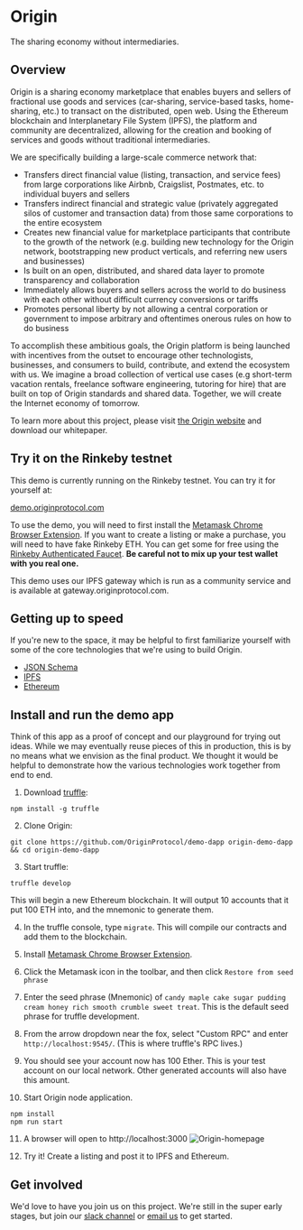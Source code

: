 # Origin
The sharing economy without intermediaries.

## Overview

Origin is a sharing economy marketplace that enables buyers and sellers of fractional use goods and services (car-sharing, service-based tasks, home-sharing, etc.) to transact on the distributed, open web. Using the Ethereum blockchain and Interplanetary File System (IPFS), the platform and community are decentralized, allowing for the creation and booking of services and goods without traditional intermediaries.

We are specifically building a large-scale commerce network that:
* Transfers direct financial value (listing, transaction, and service fees) from large corporations like Airbnb, Craigslist, Postmates, etc. to individual buyers and sellers
* Transfers indirect financial and strategic value (privately aggregated silos of customer and transaction data) from those same corporations to the entire ecosystem
* Creates new financial value for marketplace participants that contribute to the growth of the network (e.g. building new technology for the Origin network, bootstrapping new product verticals, and referring new users and businesses)
* Is built on an open, distributed, and shared data layer to promote transparency and collaboration
* Immediately allows buyers and sellers across the world to do business with each other without difficult currency conversions or tariffs
* Promotes personal liberty by not allowing a central corporation or government to impose arbitrary and oftentimes onerous rules on how to do business

To accomplish these ambitious goals, the Origin platform is being launched with incentives from the outset to encourage other technologists, businesses, and consumers to build, contribute, and extend the ecosystem with us. We imagine a broad collection of vertical use cases (e.g short-term vacation rentals, freelance software engineering, tutoring for hire) that are built on top of Origin standards and shared data. Together, we will create the Internet economy of tomorrow.

To learn more about this project, please visit [the Origin website](https://www.originprotocol.com) and download our whitepaper.

## Try it on the Rinkeby testnet

This demo is currently running on the Rinkeby testnet. You can try it for yourself at:

[demo.originprotocol.com](http://demo.originprotocol.com)

To use the demo, you will need to first install the [Metamask Chrome Browser Extension](https://metamask.io/). If you want to create a listing or make a purchase, you will need to have fake Rinkeby ETH. You can get some for free using the [Rinkeby Authenticated Faucet](https://faucet.rinkeby.io).  **Be careful not to mix up your test wallet with you real one.**

This demo uses our IPFS gateway which is run as a community service and is available at gateway.originprotocol.com.

## Getting up to speed

If you're new to the space, it may be helpful to first familiarize yourself with some of the core technologies that we're using to build Origin.

 * [JSON Schema](http://json-schema.org/)
 * [IPFS](https://ipfs.io/)
 * [Ethereum](https://www.ethereum.org/)

## Install and run the demo app

Think of this app as a proof of concept and our playground for trying out ideas. While we may eventually reuse pieces of this in production, this is by no means what we envision as the final product. We thought it would be helpful to demonstrate how the various technologies work together from end to end.


1. Download [truffle](http://truffleframework.com/):
```
npm install -g truffle
```
2. Clone Origin:
```
git clone https://github.com/OriginProtocol/demo-dapp origin-demo-dapp && cd origin-demo-dapp
```
3. Start truffle:
```
truffle develop
```
This will begin a new Ethereum blockchain. It will output 10 accounts that it put 100 ETH into, and the mnemonic to generate them.

4. In the truffle console, type `migrate`. This will compile our contracts and add them to the blockchain.

5. Install [Metamask Chrome Browser Extension](https://metamask.io/).

6. Click the Metamask icon in the toolbar, and then click `Restore from seed phrase`

7. Enter the seed phrase (Mnemonic) of `candy maple cake sugar pudding cream honey rich smooth crumble sweet treat`. This is the default seed phrase for truffle development.

8. From the arrow dropdown near the fox, select "Custom RPC" and enter `http://localhost:9545/`. (This is where truffle's RPC lives.)

9. You should see your account now has 100 Ether. This is your test account on our local network. Other generated accounts will also have this amount.

10. Start Origin node application.
```
npm install
npm run start
````

11. A browser will open to http://localhost:3000
![Origin-homepage](https://user-images.githubusercontent.com/673455/30517963-0603f3d8-9b2d-11e7-9ef4-327b747695eb.png)

12. Try it! Create a listing and post it to IPFS and Ethereum.

## Get involved

We'd love to have you join us on this project.  We're still in the super early stages, but join our [slack channel](http://slack.originprotocol.com) or [email us](mailto:founders@originprotocol.com) to get started.
